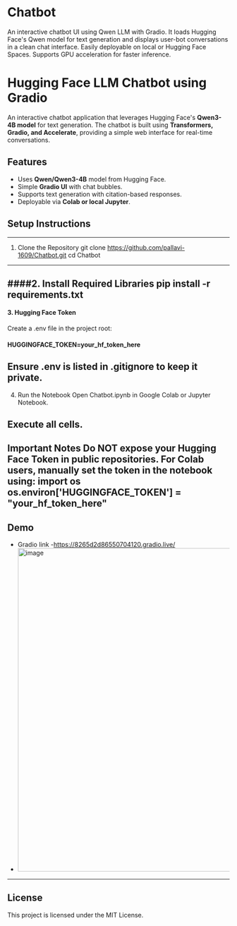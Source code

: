 # Chatbot
An interactive chatbot UI using Qwen LLM with Gradio. It loads Hugging Face's Qwen model for text generation and displays user-bot conversations in a clean chat interface. Easily deployable on local or Hugging Face Spaces. Supports GPU acceleration for faster inference.
#  Hugging Face LLM Chatbot using Gradio
An interactive chatbot application that leverages Hugging Face's **Qwen3-4B model** for text generation. The chatbot is built using **Transformers, Gradio, and Accelerate**, providing a simple web interface for real-time conversations.

## Features
- Uses **Qwen/Qwen3-4B** model from Hugging Face.
- Simple **Gradio UI** with chat bubbles.
- Supports text generation with citation-based responses.
- Deployable via **Colab or local Jupyter**.

## Setup Instructions
-----------------------------------
 1. Clone the Repository
git clone https://github.com/pallavi-1609/Chatbot.git
cd Chatbot
--------------------------------------------------------
####2. Install Required Libraries
      pip install -r requirements.txt
---------------------------------------------------
#### 3. Hugging Face Token
Create a .env file in the project root:
#### HUGGINGFACE_TOKEN=your_hf_token_here
Ensure .env is listed in .gitignore to keep it private.
-----------------------------------------------------
4. Run the Notebook
Open Chatbot.ipynb in Google Colab or Jupyter Notebook.

Execute all cells.
--------------------------------------------------------
 Important Notes
Do NOT expose your Hugging Face Token in public repositories.
For Colab users, manually set the token in the notebook using:
import os
os.environ['HUGGINGFACE_TOKEN'] = "your_hf_token_here"
----------------------------------------------------------
##  Demo
* Gradio link -https://8265d2d86550704120.gradio.live/
* <img width="940" height="733" alt="image" src="https://github.com/user-attachments/assets/8669afea-3ad7-479e-8c4d-f4d499d4effd" />


--------------------------------------------------------------
##  License
This project is licensed under the MIT License.



